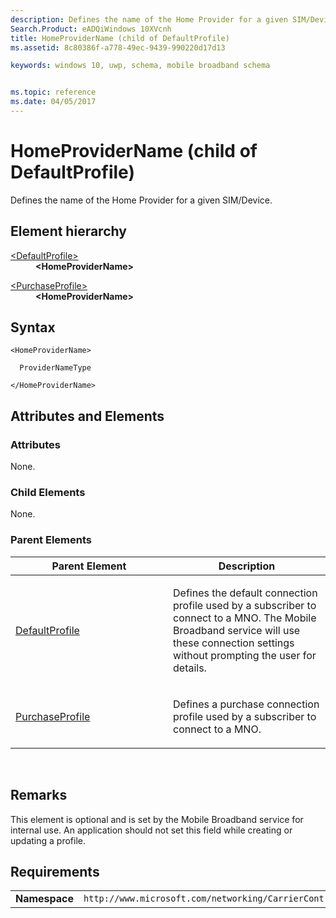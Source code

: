 ```yaml
---
description: Defines the name of the Home Provider for a given SIM/Device.
Search.Product: eADQiWindows 10XVcnh
title: HomeProviderName (child of DefaultProfile)
ms.assetid: 8c80386f-a778-49ec-9439-990220d17d13

keywords: windows 10, uwp, schema, mobile broadband schema


ms.topic: reference
ms.date: 04/05/2017
---
```


# HomeProviderName (child of DefaultProfile)


Defines the name of the Home Provider for a given SIM/Device.

## Element hierarchy

<dl>
<dt><a href="element-defaultprofile.md">&lt;DefaultProfile&gt;</a></dt>
<dd><b>&lt;HomeProviderName&gt;</b></dd>
</dl>
<dl>
<dt><a href="element-purchaseprofile.md">&lt;PurchaseProfile&gt;</a></dt>
<dd><b>&lt;HomeProviderName&gt;</b></dd>
</dl>

## Syntax

``` syntax
<HomeProviderName>

  ProviderNameType

</HomeProviderName>
```

## Attributes and Elements


### Attributes

None.

### Child Elements

None.

### Parent Elements

<table>
<colgroup>
<col width="50%" />
<col width="50%" />
</colgroup>
<thead>
<tr class="header">
<th>Parent Element</th>
<th>Description</th>
</tr>
</thead>
<tbody>
<tr class="odd">
<td><a href="element-defaultprofile.md">DefaultProfile</a> </td>
<td><p>Defines the default connection profile used by a subscriber to connect to a MNO. The Mobile Broadband service will use these connection settings without prompting the user for details.</p></td>
</tr>
<tr class="even">
<td><a href="element-purchaseprofile.md">PurchaseProfile</a> </td>
<td><p>Defines a purchase connection profile used by a subscriber to connect to a MNO.</p></td>
</tr>
</tbody>
</table>

 

## Remarks

This element is optional and is set by the Mobile Broadband service for internal use. An application should not set this field while creating or updating a profile.

## Requirements

|          |         |
|----------|--------------|
| **Namespace** | `http://www.microsoft.com/networking/CarrierControl/WWAN/v1` |

 

 



